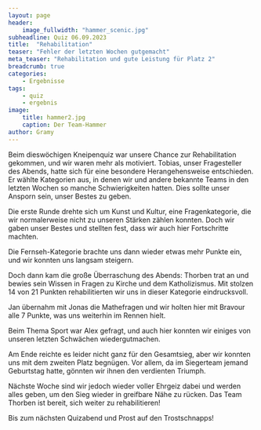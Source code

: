 ```yaml
---
layout: page
header:
    image_fullwidth: "hammer_scenic.jpg"
subheadline: Quiz 06.09.2023
title:  "Rehabilitation"
teaser: "Fehler der letzten Wochen gutgemacht"
meta_teaser: "Rehabilitation und gute Leistung für Platz 2"
breadcrumb: true
categories:
    - Ergebnisse
tags:
    - quiz
    - ergebnis
image:
    title: hammer2.jpg
    caption: Der Team-Hammer
author: Gramy
---
```


Beim dieswöchigen Kneipenquiz war unsere Chance zur Rehabilitation gekommen, und wir waren mehr als motiviert. 
Tobias, unser Fragesteller des Abends, hatte sich für eine besondere Herangehensweise entschieden. 
Er wählte Kategorien aus, in denen wir und andere bekannte Teams in den letzten Wochen so manche Schwierigkeiten hatten. Dies sollte unser Ansporn sein, unser Bestes zu geben.

Die erste Runde drehte sich um Kunst und Kultur, eine Fragenkategorie, die wir normalerweise nicht zu unseren Stärken zählen konnten. 
Doch wir gaben unser Bestes und stellten fest, dass wir auch hier Fortschritte machten.

Die Fernseh-Kategorie brachte uns dann wieder etwas mehr Punkte ein, und wir konnten uns langsam steigern.

Doch dann kam die große Überraschung des Abends: Thorben trat an und bewies sein Wissen in Fragen zu Kirche und dem Katholizismus. 
Mit stolzen 14 von 21 Punkten rehabilitierten wir uns in dieser Kategorie eindrucksvoll.

Jan übernahm mit Jonas die Mathefragen und wir holten hier mit Bravour alle 7 Punkte, was uns weiterhin im Rennen hielt.

Beim Thema Sport war Alex gefragt, und auch hier konnten wir einiges von unseren letzten Schwächen wiedergutmachen.

Am Ende reichte es leider nicht ganz für den Gesamtsieg, aber wir konnten uns mit dem zweiten Platz begnügen. 
Vor allem, da im Siegerteam jemand Geburtstag hatte, gönnten wir ihnen den verdienten Triumph.

Nächste Woche sind wir jedoch wieder voller Ehrgeiz dabei und werden alles geben, um den Sieg wieder in greifbare Nähe zu rücken. 
Das Team Thorben ist bereit, sich weiter zu rehabilitieren!

Bis zum nächsten Quizabend und Prost auf den Trostschnapps!
